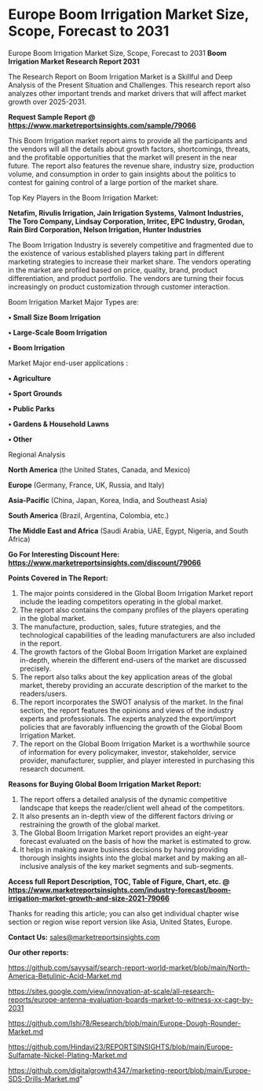 # Europe Boom Irrigation Market Size, Scope, Forecast to 2031
Europe Boom Irrigation Market Size, Scope, Forecast to 2031
<strong>Boom Irrigation Market Research Report 2031</strong>

The Research Report on Boom Irrigation Market is a Skillful and Deep Analysis of the Present Situation and Challenges. This research report also analyzes other important trends and market drivers that will affect market growth over 2025-2031.

<strong>Request Sample Report @ <a href=https://www.marketreportsinsights.com/sample/79066>https://www.marketreportsinsights.com/sample/79066</a></strong>

This Boom Irrigation market report aims to provide all the participants and the vendors will all the details about growth factors, shortcomings, threats, and the profitable opportunities that the market will present in the near future. The report also features the revenue share, industry size, production volume, and consumption in order to gain insights about the politics to contest for gaining control of a large portion of the market share.

Top Key Players in the Boom Irrigation Market:

<strong>Netafim, Rivulis Irrigation, Jain Irrigation Systems, Valmont Industries, The Toro Company, Lindsay Corporation, Irritec, EPC Industry, Grodan, Rain Bird Corporation, Nelson Irrigation, Hunter Industries</strong>

The Boom Irrigation Industry is severely competitive and fragmented due to the existence of various established players taking part in different marketing strategies to increase their market share. The vendors operating in the market are profiled based on price, quality, brand, product differentiation, and product portfolio. The vendors are turning their focus increasingly on product customization through customer interaction.

Boom Irrigation Market Major Types are:

<strong>• Small Size Boom Irrigation

• Large-Scale Boom Irrigation

• Boom Irrigation</strong>

Market Major end-user applications :

<strong>• Agriculture

• Sport Grounds

• Public Parks

• Gardens & Household Lawns

• Other</strong>

Regional Analysis

</u><strong><b>North America</b></strong> (the United States, Canada, and Mexico)

<strong><b>Europe </b></strong>(Germany, France, UK, Russia, and Italy)

<strong><b>Asia-Pacific</b></strong> (China, Japan, Korea, India, and Southeast Asia)

<strong><b>South America</b></strong> (Brazil, Argentina, Colombia, etc.)

<strong><b>The Middle East and Africa</b></strong> (Saudi Arabia, UAE, Egypt, Nigeria, and South Africa)

<strong>Go For Interesting Discount Here: <a href=https://www.marketreportsinsights.com/discount/79066>https://www.marketreportsinsights.com/discount/79066</a></strong>

<strong>Points Covered in The Report:</strong>
<ol>
  <li>The major points considered in the Global Boom Irrigation Market report include the leading competitors operating in the global market.</li>
  <li>The report also contains the company profiles of the players operating in the global market.</li>
  <li>The manufacture, production, sales, future strategies, and the technological capabilities of the leading manufacturers are also included in the report.</li>
  <li>The growth factors of the Global Boom Irrigation Market are explained in-depth, wherein the different end-users of the market are discussed precisely.</li>
  <li>The report also talks about the key application areas of the global market, thereby providing an accurate description of the market to the readers/users.</li>
  <li>The report incorporates the SWOT analysis of the market. In the final section, the report features the opinions and views of the industry experts and professionals. The experts analyzed the export/import policies that are favorably influencing the growth of the Global Boom Irrigation Market.</li>
  <li>The report on the Global Boom Irrigation Market is a worthwhile source of information for every policymaker, investor, stakeholder, service provider, manufacturer, supplier, and player interested in purchasing this research document.</li>
</ol>
<strong>Reasons for Buying Global Boom Irrigation Market Report:</strong>

<ol>
  <li>The report offers a detailed analysis of the dynamic competitive landscape that keeps the reader/client well ahead of the competitors.</li>
  <li>It also presents an in-depth view of the different factors driving or restraining the growth of the global market.</li>
  <li>The Global Boom Irrigation Market report provides an eight-year forecast evaluated on the basis of how the market is estimated to grow.</li>
  <li>It helps in making aware business decisions by having providing thorough insights insights into the global market and by making an all-inclusive analysis of the key market segments and sub-segments.</li>
</ol>
<strong>Access full Report Description, TOC, Table of Figure, Chart, etc. @ <a href=https://www.marketreportsinsights.com/industry-forecast/boom-irrigation-market-growth-and-size-2021-79066>https://www.marketreportsinsights.com/industry-forecast/boom-irrigation-market-growth-and-size-2021-79066</a></strong>


Thanks for reading this article; you can also get individual chapter wise section or region wise report version like Asia, United States, Europe.

<strong>Contact Us:</strong>
sales@marketreportsinsights.com

<strong>Our other reports:</strong>

<a href=https://github.com/sayysaif/search-report-world-market/blob/main/North-America-Betulinic-Acid-Market.md>https://github.com/sayysaif/search-report-world-market/blob/main/North-America-Betulinic-Acid-Market.md</a>

<a href=https://sites.google.com/view/innovation-at-scale/all-research-reports/europe-antenna-evaluation-boards-market-to-witness-xx-cagr-by-2031>https://sites.google.com/view/innovation-at-scale/all-research-reports/europe-antenna-evaluation-boards-market-to-witness-xx-cagr-by-2031</a>

<a href=https://github.com/Ishi78/Research/blob/main/Europe-Dough-Rounder-Market.md>https://github.com/Ishi78/Research/blob/main/Europe-Dough-Rounder-Market.md</a>

<a href=https://github.com/Hindavi23/REPORTSINSIGHTS/blob/main/Europe-Sulfamate-Nickel-Plating-Market.md>https://github.com/Hindavi23/REPORTSINSIGHTS/blob/main/Europe-Sulfamate-Nickel-Plating-Market.md</a>

<a href=https://github.com/digitalgrowth4347/marketing-report/blob/main/Europe-SDS-Drills-Market.md>https://github.com/digitalgrowth4347/marketing-report/blob/main/Europe-SDS-Drills-Market.md</a>"
